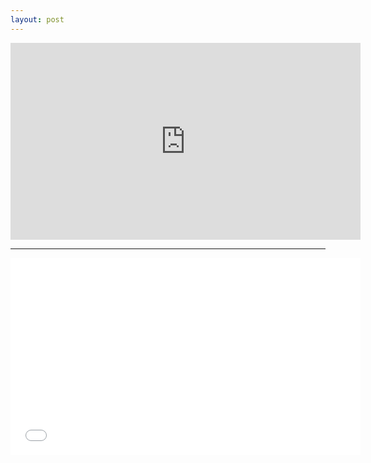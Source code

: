 ```yaml
---
layout: post
---
```

<iframe width="560" height="315" src="https://www.youtube.com/embed/HfcJeRby2a8" title="YouTube video player" frameborder="0" allow="accelerometer; autoplay; clipboard-write; encrypted-media; gyroscope; picture-in-picture" allowfullscreen></iframe>

***

<iframe width="560" height="315" src="//player.bilibili.com/player.html?aid=725197738&bvid=BV1GS4y1m7qu&cid=560179632&page=1" scrolling="yes" border="0" frameborder="no" framespacing="0" allowfullscreen="true"> </iframe>

